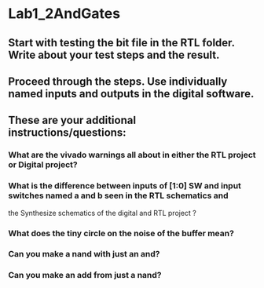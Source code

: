 # Lab1_2AndGates   
## Start with testing the bit file in the RTL folder. Write about your test steps and the result.   
## Proceed through the steps. Use individually named inputs and outputs in the digital software.   
  
## These are your additional instructions/questions:  
### What are the vivado warnings all about in either the RTL project or Digital project?
### What is the difference between inputs of [1:0] SW and input switches named a and b seen in the RTL schematics and
the Synthesize schematics of the digital and RTL project ?
### What does the tiny circle on the noise of the buffer mean?
### Can you make a nand with just an and?
### Can you make an add from just a nand?
